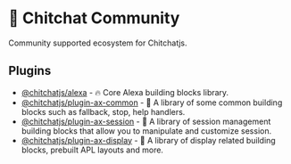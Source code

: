 # 🌱 Chitchat Community

Community supported ecosystem for Chitchatjs.

## Plugins

- [@chitchatjs/alexa](https://www.npmjs.com/package/@chitchatjs/alexa) - 🔥 Core Alexa building blocks library.
- [@chitchatjs/plugin-ax-common](https://www.npmjs.com/package/@chitchatjs/plugin-ax-common) - 👋 A library of some common building blocks such as fallback, stop, help handlers.
- [@chitchatjs/plugin-ax-session](https://www.npmjs.com/package/@chitchatjs/plugin-ax-session) - 👋 A library of session management building blocks that allow you to manipulate and customize session.
- [@chitchatjs/plugin-ax-display](https://www.npmjs.com/package/@chitchatjs/plugin-ax-display) - 👋 A library of display related building blocks, prebuilt APL layouts and more.
